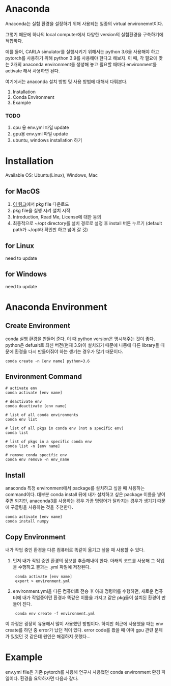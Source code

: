 # Anaconda

Anaconda는 실험 환경을 설정하기 위해 사용되는 일종의 virtual environemnt이다. 

그렇기 때문에 하나의 local computer에서 다양한 version의 실험환경을 구축하기에 적합하다.

예를 들어, CARLA simulator를 실행시키기 위해서는 python 3.6을 사용해야 하고 pytorch를 사용하기 위해 python 3.9를 사용해야 한다고 해보자. 이 때, 각 필요에 맞는 2개의 anaconda environment를 생성해 놓고 필요할 때마다 environment를 activate 해서 사용하면 된다.

여기에서는 anaconda 설치 방법 및 사용 방법에 대해서 다뤄본다.
1. Installation
2. Conda Environment
3. Example

### TODO
1. cpu 용 env.yml 파일 update
2. gpu용 env.yml 파일 update
2. ubuntu, windows installation 하기


# Installation 

Available OS: Ubuntu(Linux), Windows, Mac 


## for MacOS
1. [이 링크](https://www.anaconda.com/products/individual#macos)에서 pkg file 다운로드
2. pkg file을 실행 시켜 설치 시작
3. Introduction, Read Me, License에 대한 동의
4. 최종적으로 ~/opt directory를 설치 경로로 설정 후 install 버튼 누르기 (default path가 ~/opt라 확인만 하고 넘어 갈 것)


## for Linux
need to update

## for Windows
need to update

# Anaconda Environment
## Create Environment
conda 실행 환경을 만들어 준다. 이 때 python version은 명시해주는 것이 좋다. python은 defualt로 최신 버전(현재 3.9)이 설치되기 때문에 나중에 다른 library들 때문에 환경을 다시 만들어줘야 하는 생기는 경우가 많기 때문이다.

    conda create -n [env name] python=3.6

## Environment Command

    # activate env
    conda activate [env name]

    # deactivate env
    conda deactivate [env name]

    # list of all conda environments
    conda env list

    # list of all pkgs in conda env (not a specific env)
    conda list

    # list of pkgs in a specific conda env
    conda list -n [env name]

    # remove conda specific env
    conda env remove -n env_name

## Install 
anaconda 특정 environment에서 package를 설치하고 싶을 때 사용하는 command이다. 대부분 conda install 뒤에 내가 설치하고 싶은 package 이름을 넣어주면 되지만, anaconda3를 사용하는 경우 가끔 명령어가 달라지는 경우가 생기기 때문에 구글링을 사용하는 것을 추천한다.

    conda activate [env name]
    conda install numpy

## Copy Environment
내가 작업 중인 환경을 다른 컴퓨터로 똑같이 옮기고 싶을 때 사용할 수 있다.

1. 먼저 내가 작업 중인 환경의 정보를 추출해내야 한다. 아래의 코드를 사용해 그 작업을 수행하고 결과는 .yml 파일에 저장된다.

        conda activate [env name]
        export > environment.yml

2. environment.yml을 다른 컴퓨터로 전송 후 아래 명령어를 수행하면, 새로운 컴퓨터에 내가 작업중이던 환경과 똑같은 이름을 가지고 같은 pkg들이 설치된 환경이 만들어 진다.

        conda env create -f environment.yml

이 과정은 굉장히 유용해서 많이 사용했던 방법이다. 하지만 최근에 사용했을 때는 env create를 하던 중 error가 났던 적이 있다. error code를 봤을 때 아마 gpu 관련 문제가 있었던 것 같은데 원인은 해결하지 못했다...

# Example
env.yml file은 기존 pytorch를 사용해 연구시 사용했던 conda environment 환경 파일이다. 환경을 요약하자면 다음과 같다. 




